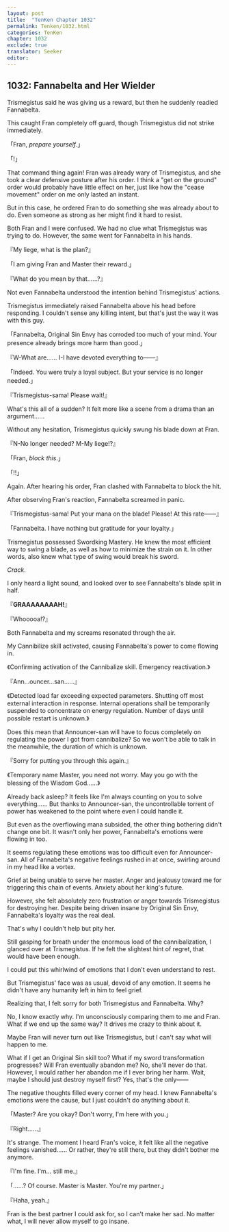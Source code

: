 ```yaml
---
layout: post
title:  "TenKen Chapter 1032"
permalink: Tenken/1032.html
categories: TenKen
chapter: 1032
exclude: true
translator: Seeker
editor: 
---
```

<h2>1032: Fannabelta and Her Wielder</h2>

 Trismegistus said he was giving us a reward, but then he suddenly readied Fannabelta.

 This caught Fran completely off guard, though Trismegistus did not strike immediately.

「Fran, *prepare yourself*.」

「!」

 That command thing again! Fran was already wary of Trismegistus, and she took a clear defensive posture after his order. I think a "get on the ground" order would probably have little effect on her, just like how the "cease movement" order on me only lasted an instant.

 But in this case, he ordered Fran to do something she was already about to do. Even someone as strong as her might find it hard to resist.

 Both Fran and I were confused. We had no clue what Trismegistus was trying to do. However, the same went for Fannabelta in his hands.

『My liege, what is the plan?』

「I am giving Fran and Master their reward.」

『What do you mean by that……?』

 Not even Fannabelta understood the intention behind Trismegistus' actions.

 Trismegistus immediately raised Fannabelta above his head before responding. I couldn't sense any killing intent, but that's just the way it was with this guy.

「Fannabelta, Original Sin Envy has corroded too much of your mind. Your presence already brings more harm than good.」

『W-What are…… I-I have devoted everything to――』

「Indeed. You were truly a loyal subject. But your service is no longer needed.」

『Trismegistus-sama! Please wait!』

 What's this all of a sudden? It felt more like a scene from a drama than an argument……

 Without any hesitation, Trismegistus quickly swung his blade down at Fran.

『N-No longer needed? M-My liege!?』

「Fran, *block this*.」

「!!」

 Again. After hearing his order, Fran clashed with Fannabelta to block the hit.

 After observing Fran's reaction, Fannabelta screamed in panic.

『Trismegistus-sama! Put your mana on the blade! Please! At this rate――』

「Fannabelta. I have nothing but gratitude for your loyalty.」

 Trismegistus possessed Swordking Mastery. He knew the most efficient way to swing a blade, as well as how to minimize the strain on it. In other words, also knew what type of swing would break his sword.

 *Crack*.

 I only heard a light sound, and looked over to see Fannabelta's blade split in half.

『**GRAAAAAAAAH!**』

『Whooooa!?』

 Both Fannabelta and my screams resonated through the air.

 My Cannibilize skill activated, causing Fannabelta's power to come flowing in.

《Confirming activation of the Cannibalize skill. Emergency reactivation.》

『Ann…ouncer…san……』

《Detected load far exceeding expected parameters. Shutting off most external interaction in response. Internal operations shall be temporarily suspended to concentrate on energy regulation. Number of days until possible restart is unknown.》

 Does this mean that Announcer-san will have to focus completely on regulating the power I got from cannibalize? So we won't be able to talk in the meanwhile, the duration of which is unknown.

『Sorry for putting you through this again.』

《Temporary name Master, you need not worry. May you go with the blessing of the Wisdom God……》

 Already back asleep? It feels like I'm always counting on you to solve everything…… But thanks to Announcer-san, the uncontrollable torrent of power has weakened to the point where even I could handle it.

 But even as the overflowing mana subsided, the other thing bothering didn't change one bit. It wasn't only her power, Fannabelta's emotions were flowing in too.

 It seems regulating these emotions was too difficult even for Announcer-san. All of Fannabelta's negative feelings rushed in at once, swirling around in my head like a vortex.

 Grief at being unable to serve her master. Anger and jealousy toward me for triggering this chain of events. Anxiety about her king's future.

 However, she felt absolutely zero frustration or anger towards Trismegistus for destroying her. Despite being driven insane by Original Sin Envy, Fannabelta's loyalty was the real deal.

 That's why I couldn't help but pity her.

 Still gasping for breath under the enormous load of the cannibalization, I glanced over at Trismegistus. If he felt the slightest hint of regret, that would have been enough.

 I could put this whirlwind of emotions that I don't even understand to rest.

 But Trismegistus' face was as usual, devoid of any emotion. It seems he didn't have any humanity left in him to feel grief.

 Realizing that, I felt sorry for both Trismegistus and Fannabelta. Why?

 No, I know exactly why. I'm unconsciously comparing them to me and Fran. What if we end up the same way? It drives me crazy to think about it.

 Maybe Fran will never turn out like Trismegistus, but I can't say what will happen to me.

 What if I get an Original Sin skill too? What if my sword transformation progresses? Will Fran eventually abandon me? No, she'll never do that. However, I would rather her abandon me if I ever bring her harm. Wait, maybe I should just destroy myself first? Yes, that's the only――

 The negative thoughts filled every corner of my head. I knew Fannabelta's emotions were the cause, but I just couldn't do anything about it. 

「Master? Are you okay? Don't worry, I'm here with you.」

『Right……』

 It's strange. The moment I heard Fran's voice, it felt like all the negative feelings vanished…… Or rather, they're still there, but they didn't bother me anymore.

『I'm fine. I'm… still me.』

「……? Of course. Master is Master. You're my partner.」

『Haha, yeah.』

 Fran is the best partner I could ask for, so I can't make her sad. No matter what, I will never allow myself to go insane.



